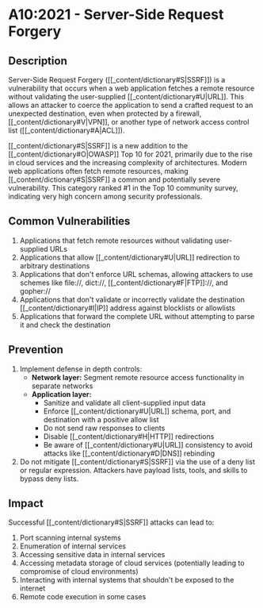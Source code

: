 # A10:2021 - Server-Side Request Forgery

## Description
Server-Side Request Forgery ([[_content/dictionary#S|SSRF]]) is a vulnerability that occurs when a web application fetches a remote resource without validating the user-supplied [[_content/dictionary#U|URL]]. This allows an attacker to coerce the application to send a crafted request to an unexpected destination, even when protected by a firewall, [[_content/dictionary#V|VPN]], or another type of network access control list ([[_content/dictionary#A|ACL]]).

[[_content/dictionary#S|SSRF]] is a new addition to the [[_content/dictionary#O|OWASP]] Top 10 for 2021, primarily due to the rise in cloud services and the increasing complexity of architectures. Modern web applications often fetch remote resources, making [[_content/dictionary#S|SSRF]] a common and potentially severe vulnerability. This category ranked #1 in the Top 10 community survey, indicating very high concern among security professionals.

## Common Vulnerabilities
1. Applications that fetch remote resources without validating user-supplied URLs
2. Applications that allow [[_content/dictionary#U|URL]] redirection to arbitrary destinations
3. Applications that don't enforce URL schemas, allowing attackers to use schemes like file://, dict://, [[_content/dictionary#F|FTP]]://, and gopher://
4. Applications that don't validate or incorrectly validate the destination [[_content/dictionary#I|IP]] address against blocklists or allowlists
5. Applications that forward the complete URL without attempting to parse it and check the destination

## Prevention
1. Implement defense in depth controls:
   - **Network layer:** Segment remote resource access functionality in separate networks
   - **Application layer:**
     - Sanitize and validate all client-supplied input data
     - Enforce [[_content/dictionary#U|URL]] schema, port, and destination with a positive allow list
     - Do not send raw responses to clients
     - Disable [[_content/dictionary#H|HTTP]] redirections
     - Be aware of [[_content/dictionary#U|URL]] consistency to avoid attacks like [[_content/dictionary#D|DNS]] rebinding
2. Do not mitigate [[_content/dictionary#S|SSRF]] via the use of a deny list or regular expression. Attackers have payload lists, tools, and skills to bypass deny lists.

## Impact
Successful [[_content/dictionary#S|SSRF]] attacks can lead to:
1. Port scanning internal systems
2. Enumeration of internal services
3. Accessing sensitive data in internal services
4. Accessing metadata storage of cloud services (potentially leading to compromise of cloud environments)
5. Interacting with internal systems that shouldn't be exposed to the internet
6. Remote code execution in some cases 